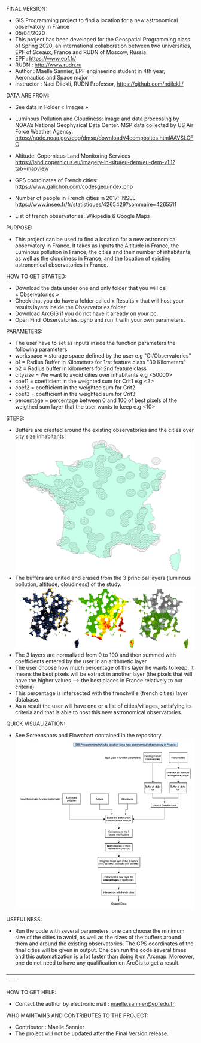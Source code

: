 FINAL VERSION:
* GIS Programming project to find a location for a new astronomical 
  observatory in France
* 05/04/2020
* This project has been developed for the Geospatial Programming class
  of Spring 2020, an international collaboration between two universities,
  EPF of Sceaux, France and RUDN of Moscow, Russia.
* EPF : https://www.epf.fr/
* RUDN : http://www.rudn.ru
* Author : Maelle Sannier, EPF engineering student in 4th year, 
  Aeronautics and Space major
* Instructor : Naci Dilekli, RUDN Professor, https://github.com/ndilekli/


DATA ARE FROM: 
* See data in Folder « Images »

* Luminous Pollution and Cloudiness: Image and data processing by NOAA’s 
  National Geophysical Data Center. MSP data collected by US Air Force 
  Weather Agency. https://ngdc.noaa.gov/eog/dmsp/downloadV4composites.html#AVSLCFC
* Altitude: Copernicus Land Monitoring Services 
  https://land.copernicus.eu/imagery-in-situ/eu-dem/eu-dem-v1.1?tab=mapview
* GPS coordinates of French cities: https://www.galichon.com/codesgeo/index.php
* Number of people in French cities in 2017: INSEE 
  https://www.insee.fr/fr/statistiques/4265429?sommaire=4265511
* List of french observatories: Wikipedia & Google Maps


PURPOSE: 
* This project can be used to find a location for a new astronomical 
 observatory in France. It takes as inputs the Altitude in France, the 
 Luminous pollution in France, the cities and their number of inhabitants,
 as well as the cloudiness in France, and the location of existing astronomical
 observatories in France. 


HOW TO GET STARTED:
* Download the data under one and only folder that you will call « Observatories »
* Check that you do have a folder called « Results » that will host your results layers
  inside the Observatories folder
* Download ArcGIS if you do not have it already on your pc.
* Open Find_Observatories.ipynb and run it with your own parameters.


PARAMETERS:
* The user have to set as inputs inside the function parameters the following parameters
* workspace = storage space defined by the user e.g "C:/Observatories"
* b1  = Radius Buffer in Kilometers for 1rst feature class "30 Kilometers"
* b2  = Radius buffer in kilometers for 2nd feature class
* citysize = We want to avoid cities over <citysize> inhabitants e.g <50000>
* coef1 = coefficient in the weighted sum for Crit1 e.g <3>
* coef2 = coefficient in the weighted sum for Crit2
* coef3 = coefficient in the weighted sum for Crit3
* percentage = percentage between 0 and 100 of best pixels of the weigthed 
  sum layer that the user wants to keep e.g <10>


STEPS:
* Buffers are created around the existing observatories and the cities over
  city size inhabitants.
  ![buffers observatories](Images/Cities_and_Observatories_with_buffers.png)
* The buffers are united and erased from the 3 principal layers 
  (luminous pollution, altitude, cloudiness) of the study.
  ![buffers erased from layers](Images/Layers_with_Erased_buffers.png)
* The 3 layers are normalized from 0 to 100 and then summed with coefficients entered by 
  the user in an arithmetic layer
* The user choose how much percentage of this layer he wants to keep. It means
  the best pixels will be extract in another layer (the pixels that will have the higher 
  values --> the best places in France relatively to our criteria)
* This percentage is intersected with the frenchville (french cities)
  layer database.
* As a result the user will have one or a list of cities/villages, satisfying 
  its criteria and that is able to host this new astronomical observatories.


QUICK VISUALIZATION:
* See Screenshots and Flowchart contained in the repository.
  ![Flowchart](Images/Flowchart-finalversion.jpg)

USEFULNESS:
* Run the code with several parameters, one can choose the minimum size 
  of the cities to avoid, as well as the sizes of the buffers around 
  them and around the existing observatories. The GPS coordinates of the final
  cities will be given in output. One can run the code several times and this
  automatization is a lot faster than doing it on Arcmap. Moreover, one do not
  need to have any qualification on ArcGis to get a result.

——————————————————————————————————————

HOW TO GET HELP:
* Contact the author by electronic mail : maelle.sannier@epfedu.fr

WHO MAINTAINS AND CONTRIBUTES TO THE PROJECT:
* Contributor : Maelle Sannier
* The project will not be updated after the Final Version release.





